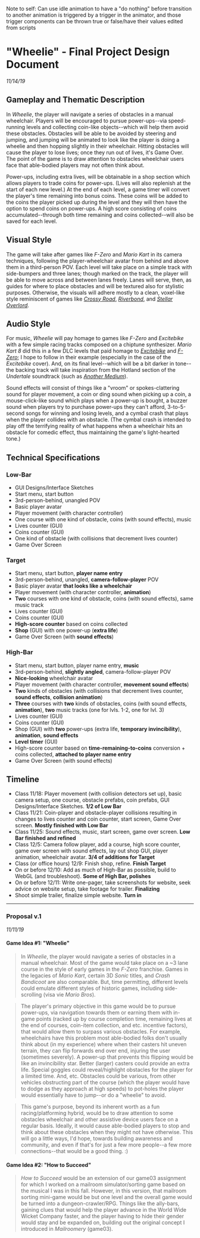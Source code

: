 Note to self: Can use idle animation to have a "do nothing" before transition to another animation is triggered by a trigger in the animator, and those trigger components can be thrown true or false/have their values edited from scripts


# "Wheelie" - Final Project Design Document
*11/14/19*

## Gameplay and Thematic Description
In *Wheelie*, the player will navigate a series of obstacles in a manual wheelchair. Players will be encouraged to pursue power-ups--via speed-running levels and collecting coin-like objects--which will help them avoid these obstacles. Obstacles will be able to be avoided by steering and jumping, and jumping will be animated to look like the player is doing a wheelie and then hopping slightly in their wheelchair. Hitting obstacles will cause the player to lose lives; once they run out of lives, it's Game Over. The point of the game is to draw attention to obstacles wheelchair users face that able-bodied players may not often think about.

Power-ups, including extra lives, will be obtainable in a shop section which allows players to trade coins for power-ups. (Lives will also replenish at the start of each new level.) At the end of each level, a game timer will convert the player's time remaining into bonus coins. These coins will be added to the coins the player picked up during the level and they will then have the option to spend coins on power-ups. A high score consisting of coins accumulated--through both time remaining and coins collected--will also be saved for each level.

## Visual Style
The game will take after games like *F-Zero* and *Mario Kart* in its camera techniques, following the player-wheelchair avatar from behind and above them in a third-person POV. Each level will take place on a simple track with side-bumpers and three lanes; though marked on the track, the player will be able to move across and between lanes freely. Lanes will serve, then, as guides for where to place obstacles and will be textured also for stylistic purposes. Otherwise, the visuals will adhere mostly to a clean, voxel-like style reminiscent of games like [*Crossy Road*](https://www.youtube.com/watch?v=siHkMYNMBkM), [*Riverbond*](https://cococucumber.co/home/riverbond/), and [*Stellar Overlord*](https://www.ign.com/videos/2017/03/29/stellar-overload-trailer).

## Audio Style
For music, *Wheelie* will pay homage to games like *F-Zero* and *Excitebike* with a few simple racing tracks composed on a chiptune synthesizer. *Mario Kart 8* did this in a few DLC levels that paid homage to [*Excitebike*](https://www.youtube.com/watch?v=rGQGJFnZEik) and [*F-Zero*](https://youtu.be/obr-T3e_wY8); I hope to follow in their example (especially in the case of the *Excitebike* cover). And, on its final level--which will be a bit darker in tone--the backing track will take inspiration from the Hotland section of the *Undertale* soundtrack (such as [*Another Medium*](https://www.youtube.com/watch?v=xLsuam9o9BA)).

Sound effects will consist of things like a "vroom" or spokes-clattering sound for player movement, a coin or ding sound when picking up a coin, a mouse-click-like sound which plays when a power-up is bought, a buzzer sound when players try to purchase power-ups they can't afford, 3-to-5-second songs for winning and losing levels, and a cymbal crash that plays when the player collides with an obstacle. (The cymbal crash is intended to play off the terrifying reality of what happens when a wheelchair hits an obstacle for comedic effect, thus maintaining the game's light-hearted tone.) 

## Technical Specifications
### Low-Bar
* GUI Designs/Interface Sketches
* Start menu, start button
* 3rd-person-behind, unangled POV
* Basic player avatar
* Player movement (with character controller)
* One course with one kind of obstacle, coins (with sound effects), music
* Lives counter (GUI)
* Coins counter (GUI)
* One kind of obstacle (with collisions that decrement lives counter)
* Game Over Screen

### Target
* Start menu, start button, **player name entry**
* 3rd-person-behind, unangled, **camera-follow-player** POV
* Basic player avatar **that looks like a wheelchair**
* Player movement (with character controller, **animation**)
* **Two** courses with one kind of obstacle, coins (with sound effects), same music track
* Lives counter (GUI)
* Coins counter (GUI)
* **High-score counter** based on coins collected
* **Shop** (GUI) with one power-up (**extra life**)
* Game Over Screen (with **sound effects**)

### High-Bar
* Start menu, start button, player name entry, **music**
* 3rd-person-behind, **slightly angled**, camera-follow-player POV
* **Nice-looking** wheelchair avatar
* Player movement (with character controller, **movement sound effects**)
* **Two** kinds of obstacles (with collisions that decrement lives counter, **sound effects**, **collision animation**)
* **Three** courses with **two** kinds of obstacles, coins (with sound effects, **animation**), **two** music tracks (one for lvls. 1-2, one for lvl. 3)
* Lives counter (GUI)
* Coins counter (GUI)
* Shop (GUI) with **two** power-ups (extra life, **temporary invincibility**), **animation**, **sound effects**
* **Level timer** (GUI)
* High-score counter based on **time-remaining-to-coins** conversion + coins collected, **attached to player name entry**
* Game Over Screen (with sound effects)

## Timeline
* Class 11/18: Player movement (with collision detectors set up), basic camera setup, one course, obstacle prefabs, coin prefabs, GUI Designs/Interface Sketches. **1/2 of Low Bar**
* Class 11/21: Coin-player and obstacle-player collisions resulting in changes to lives counter and coin counter, start screen, Game Over screen. **Mostly finished with Low Bar**
* Class 11/25: Sound effects, music, start screen, game over screen. **Low Bar finished and refined**
* Class 12/5: Camera follow player, add a course, high score counter, game over screen with sound effects, lay out shop GUI, player animation, wheelchair avatar. **3/4 of additions for Target**
* Class (or office hours) 12/9: Finish shop, refine. **Finish Target**
* On or before 12/10: Add as much of High-Bar as possible, build to WebGL (and troubleshoot). **Some of High Bar, polishes**
* On or before 12/11: Write one-pager, take screenshots for website, seek advice on website setup, take footage for trailer. **Finalizing**
* Shoot simple trailer, finalize simple website. **Turn in**

***
### Proposal v.1
*11/11/19*

#### Game Idea #1: "Wheelie"
> In *Wheelie*, the player would navigate a series of obstacles in a manual wheelchair. Most of the game would take place on a ~3 lane course in the style of early games in the *F-Zero* franchise. Games in the legacies of *Mario Kart*, certain 3D *Sonic* titles, and *Crash Bandicoot* are also comparable. But, time permitting, different levels could emulate different styles of historic games, including side-scrolling (visa vie *Mario Bros*).

> The player's primary objective in this game would be to pursue power-ups, via navigation towards them or earning them with in-game points (racked up by course completion time, remaining lives at the end of courses, coin-item collection, and etc. incentive factors), that would allow them to surpass various obstacles. For example, wheelchairs have this problem most able-bodied folks don't usually think about (in my experience) where when their casters hit uneven terrain, they can flip forwards end over end, injuring the user (sometimes severely). A power-up that prevents this flipping would be like an invincibility star. Better (larger) casters could provide an extra life. Special goggles could reveal/highlight obstacles for the player for a limited time. And, etc. Obstacles could be various, from other vehicles obstructing part of the course (which the player would have to dodge as they approach at high speeds) to pot-holes the player would essentially have to jump--or do a "wheelie" to avoid.

> This game's purpose, beyond its inherent worth as a fun racing/platforming hybrid, would be to draw attention to some obstacles wheelchair and other assistive device users face on a regular basis. Ideally, it would cause able-bodied players to stop and think about these obstacles when they might not have otherwise. This will go a little ways, I'd hope, towards building awareness and community, and even if that's for just a few more people--a few more connections--that would be a good thing. :)

#### Game Idea #2: "How to Succeed"
> *How to Succeed* would be an extension of our game03 assignment for which I worked on a mailroom simulator/sorting game based on the musical I was in this fall. However, in this version, that mailroom sorting mini-game would be but one level and the overall game would be turned into a dungeon-crawler/RPG. Things like the ally-bars, gaining clues that would help the player advance in the World Wide Wicket Company faster, and the player having to hide their gender would stay and be expanded on, building out the original concept I introduced in *Mailroomery* (game03).